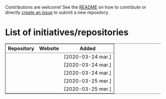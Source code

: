Contributions are welcome!  See the [README](https://github.com/bzg/covid19-floss-initatives) on how to contribute or
directly [create an issue](https://github.com/bzg/covid19-floss-initatives/issues/new) to submit a new repository.


# List of initiatives/repositories

<table border="2" cellspacing="0" cellpadding="6" rules="groups" frame="hsides">


<colgroup>
<col  class="org-left" />

<col  class="org-left" />

<col  class="org-left" />
</colgroup>
<thead>
<tr>
<th scope="col" class="org-left">Repository</th>
<th scope="col" class="org-left">Website</th>
<th scope="col" class="org-left">Added</th>
</tr>
</thead>

<tbody>
<tr>
<td class="org-left"><https://github.com/opencovid19-fr/dashboard></td>
<td class="org-left"><https://veille-coronavirus.fr></td>
<td class="org-left"><span class="timestamp-wrapper"><span class="timestamp">[2020-03-24 mar.]</span></span></td>
</tr>


<tr>
<td class="org-left"><https://github.com/co-demos/covid-viz></td>
<td class="org-left"><https://covid-initiatives.netlify.com></td>
<td class="org-left"><span class="timestamp-wrapper"><span class="timestamp">[2020-03-24 mar.]</span></span></td>
</tr>


<tr>
<td class="org-left"><https://gitlab.com/fevermap/fevermap/></td>
<td class="org-left"><https://fevermap.net></td>
<td class="org-left"><span class="timestamp-wrapper"><span class="timestamp">[2020-03-24 mar.]</span></span></td>
</tr>


<tr>
<td class="org-left"><https://github.com/alexisthual/symptoms-tracker></td>
<td class="org-left"><https://symptoms-tracker.now.sh></td>
<td class="org-left"><span class="timestamp-wrapper"><span class="timestamp">[2020-03-25 mer.]</span></span></td>
</tr>


<tr>
<td class="org-left"><https://github.com/bstarynk/helpcovid></td>
<td class="org-left">&#xa0;</td>
<td class="org-left"><span class="timestamp-wrapper"><span class="timestamp">[2020-03-25 mer.]</span></span></td>
</tr>
</tbody>
</table>

